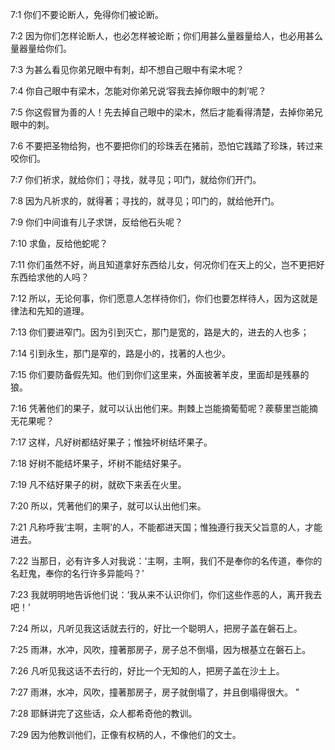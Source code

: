 <a id="1"></a>7:1  你们不要论断人，免得你们被论断。　  

<a id="2"></a>7:2  因为你们怎样论断人，也必怎样被论断；你们用甚么量器量给人，也必用甚么量器量给你们。  

<a id="3"></a>7:3  为甚么看见你弟兄眼中有刺，却不想自己眼中有梁木呢？  

<a id="4"></a>7:4  你自己眼中有梁木，怎能对你弟兄说‘容我去掉你眼中的刺’呢？  

<a id="5"></a>7:5  你这假冒为善的人！先去掉自己眼中的梁木，然后才能看得清楚，去掉你弟兄眼中的刺。  

<a id="6"></a>7:6  不要把圣物给狗，也不要把你们的珍珠丢在猪前，恐怕它践踏了珍珠，转过来咬你们。  

<a id="7"></a>7:7  你们祈求，就给你们；寻找，就寻见；叩门，就给你们开门。  

<a id="8"></a>7:8  因为凡祈求的，就得著；寻找的，就寻见；叩门的，就给他开门。  

<a id="9"></a>7:9  你们中间谁有儿子求饼，反给他石头呢？  

<a id="10"></a>7:10  求鱼，反给他蛇呢？  

<a id="11"></a>7:11  你们虽然不好，尚且知道拿好东西给儿女，何况你们在天上的父，岂不更把好东西给求他的人吗？  

<a id="12"></a>7:12  所以，无论何事，你们愿意人怎样待你们，你们也要怎样待人，因为这就是律法和先知的道理。  

<a id="13"></a>7:13  你们要进窄门。因为引到灭亡，那门是宽的，路是大的，进去的人也多；  

<a id="14"></a>7:14  引到永生，那门是窄的，路是小的，找著的人也少。  

<a id="15"></a>7:15  你们要防备假先知。他们到你们这里来，外面披著羊皮，里面却是残暴的狼。  

<a id="16"></a>7:16  凭著他们的果子，就可以认出他们来。荆棘上岂能摘葡萄呢？蒺藜里岂能摘无花果呢？  

<a id="17"></a>7:17  这样，凡好树都结好果子；惟独坏树结坏果子。  

<a id="18"></a>7:18  好树不能结坏果子，坏树不能结好果子。  

<a id="19"></a>7:19  凡不结好果子的树，就砍下来丢在火里。  

<a id="20"></a>7:20  所以，凭著他们的果子，就可以认出他们来。  

<a id="21"></a>7:21  凡称呼我‘主啊，主啊’的人，不能都进天国；惟独遵行我天父旨意的人，才能进去。  

<a id="22"></a>7:22  当那日，必有许多人对我说：‘主啊，主啊，我们不是奉你的名传道，奉你的名赶鬼，奉你的名行许多异能吗？’  

<a id="23"></a>7:23  我就明明地告诉他们说：‘我从来不认识你们，你们这些作恶的人，离开我去吧！’  

<a id="24"></a>7:24  所以，凡听见我这话就去行的，好比一个聪明人，把房子盖在磐石上。  

<a id="25"></a>7:25  雨淋，水冲，风吹，撞著那房子，房子总不倒塌，因为根基立在磐石上。  

<a id="26"></a>7:26  凡听见我这话不去行的，好比一个无知的人，把房子盖在沙土上。  

<a id="27"></a>7:27  雨淋，水冲，风吹，撞著那房子，房子就倒塌了，并且倒塌得很大。 ”  

<a id="28"></a>7:28  耶稣讲完了这些话，众人都希奇他的教训。  

<a id="29"></a>7:29  因为他教训他们，正像有权柄的人，不像他们的文士。  
